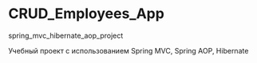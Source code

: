 # CRUD_Employees_App
spring_mvc_hibernate_aop_project

Учебный проект с использованием Spring MVC, Spring AOP, Hibernate
